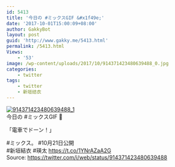 ```yaml
---
id: 5413
title: '今日の #ミックスGIF &#x1f49e;'
date: '2017-10-01T15:00:09+08:00'
author: GakkyBot
layout: post
guid: 'http://www.gakky.me/5413.html'
permalink: /5413.html
Views:
    - '53'
image: /wp-content/uploads/2017/10/914371423480639488_0.jpg
categories:
    - twitter
tags:
    - twitter
    - 新垣结衣
---
```


[![914371423480639488_1](http://www.yui-aragaki.org/wp-content/uploads/2017/10/914371423480639488_1.jpg)](http://www.yui-aragaki.org/wp-content/uploads/2017/10/914371423480639488_1.jpg)  
今日の #ミックスGIF 💞

「電車でドーン！」

\#ミックス。 #10月21日公開  
\#新垣結衣 #瑛太 https://t.co/1YNrAZaA2G  
Source: <https://twitter.com/i/web/status/914371423480639488>